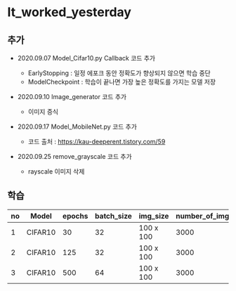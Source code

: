 # It_worked_yesterday

## 추가
* 2020.09.07 Model_Cifar10.py Callback 코드 추가
  * EarlyStopping : 일정 에포크 동안 정확도가 향상되지 않으면 학습 중단
  * ModelCheckpoint : 학습이 끝나면 가장 높은 정확도를 가지는 모델 저장  

* 2020.09.10 Image_generator 코드 추가
  * 이미지 증식

* 2020.09.17 Model_MobileNet.py 코드 추가
  * 코드 출처 : https://kau-deeperent.tistory.com/59
  
* 2020.09.25 remove_grayscale 코드 추가
  * rayscale 이미지 삭제

## 학습
| no | Model | epochs | batch_size |   img_size   | number_of_img_per_pokemon | EarlyStopping | EarlyStopping_patience | file_name(.h5) | val_loss | val_acc | test_acc |
|----|-------|--------|------------|--------------|---------------------------|---------------|------------------------|----------------|----------|---------|----------|
| 1  | CIFAR10 | 30  | 32 | 100 x 100 | 3000 | O | 3 | my_model | 1.0938 | 0.6433 | 5 / 5 |
| 2  | CIFAR10 | 125  | 32 | 100 x 100 | 3000 | O | 25 | my_model_1 | 1.0038 | 0.6906 | 3 / 5 |
| 3  | CIFAR10 | 500  | 64 | 100 x 100 | 3000 | X | X | my_model_2 | 1.0048 | 0.6973 | 5 / 5 |
